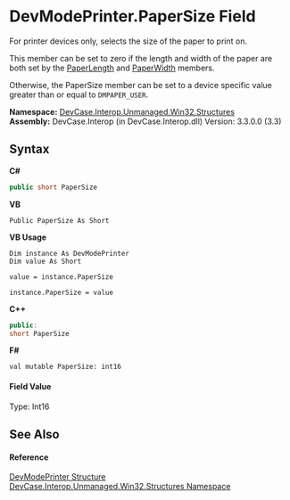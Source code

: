 # DevModePrinter.PaperSize Field
 

For printer devices only, selects the size of the paper to print on. 

 This member can be set to zero if the length and width of the paper are both set by the <a href="F_DevCase_Interop_Unmanaged_Win32_Structures_DevModePrinter_PaperLength">PaperLength</a> and <a href="F_DevCase_Interop_Unmanaged_Win32_Structures_DevModePrinter_PaperWidth">PaperWidth</a> members. 

 Otherwise, the PaperSize member can be set to a device specific value greater than or equal to `DMPAPER_USER`.

**Namespace:**&nbsp;<a href="N_DevCase_Interop_Unmanaged_Win32_Structures">DevCase.Interop.Unmanaged.Win32.Structures</a><br />**Assembly:**&nbsp;DevCase.Interop (in DevCase.Interop.dll) Version: 3.3.0.0 (3.3)

## Syntax

**C#**<br />
``` C#
public short PaperSize
```

**VB**<br />
``` VB
Public PaperSize As Short
```

**VB Usage**<br />
``` VB Usage
Dim instance As DevModePrinter
Dim value As Short

value = instance.PaperSize

instance.PaperSize = value
```

**C++**<br />
``` C++
public:
short PaperSize
```

**F#**<br />
``` F#
val mutable PaperSize: int16
```


#### Field Value
Type: Int16

## See Also


#### Reference
<a href="T_DevCase_Interop_Unmanaged_Win32_Structures_DevModePrinter">DevModePrinter Structure</a><br /><a href="N_DevCase_Interop_Unmanaged_Win32_Structures">DevCase.Interop.Unmanaged.Win32.Structures Namespace</a><br />